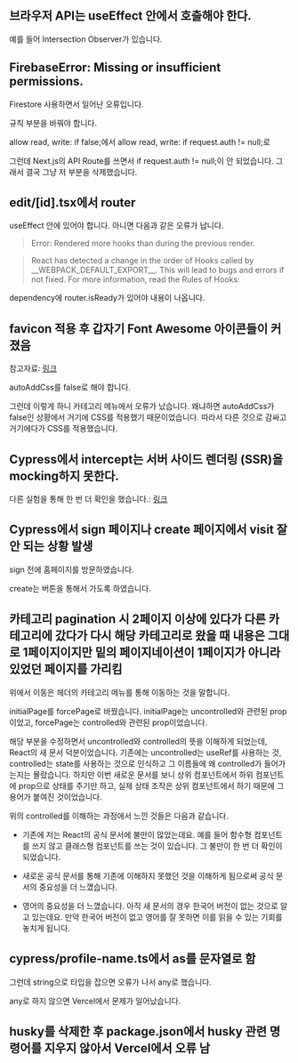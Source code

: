 ## 브라우저 API는 useEffect 안에서 호출해야 한다.

예를 들어 Intersection Observer가 있습니다.

## FirebaseError: Missing or insufficient permissions.

Firestore 사용하면서 일어난 오류입니다.

규칙 부분을 바꿔야 합니다.

allow read, write: if false;에서 allow read, write: if request.auth != null;로

그런데 Next.js의 API Route를 쓰면서 if request.auth != null;이 안 되었습니다. 그래서 결국 그냥 저 부분을 삭제했습니다.

## edit/[id].tsx에서 router

useEffect 안에 있어야 합니다. 아니면 다음과 같은 오류가 납니다.

> Error: Rendered more hooks than during the previous render.

> React has detected a change in the order of Hooks called by \_\_WEBPACK_DEFAULT_EXPORT\_\_. This will lead to bugs and errors if not fixed. For more information, read the Rules of Hooks:

dependency에 router.isReady가 있어야 내용이 나옵니다.

## favicon 적용 후 갑자기 Font Awesome 아이콘들이 커졌음

참고자료: [링크](https://fontawesome.com/docs/web/use-with/react/use-with)

autoAddCss를 false로 해야 합니다.

그런데 이렇게 하니 카테고리 메뉴에서 오류가 났습니다. 왜냐하면 autoAddCss가 false인 상황에서 거기에 CSS를 적용했기 때문이었습니다. 따라서 다른 것으로 감싸고 거기에다가 CSS를 적용했습니다.

## Cypress에서 intercept는 서버 사이드 렌더링 (SSR)을 mocking하지 못한다.

다른 실험을 통해 한 번 더 확인을 했습니다.: [링크](https://badascoding.net/cypress-cyintercept-does-not-support-server-side-rendering-in-nextjs)

## Cypress에서 sign 페이지나 create 페이지에서 visit 잘 안 되는 상황 발생

sign 전에 홈페이지를 방문하였습니다.

create는 버튼을 통해서 가도록 하였습니다.

## 카테고리 pagination 시 2페이지 이상에 있다가 다른 카테고리에 갔다가 다시 해당 카테고리로 왔을 때 내용은 그대로 1페이지이지만 밑의 페이지네이션이 1페이지가 아니라 있었던 페이지를 가리킴

위에서 이동은 헤더의 카테고리 메뉴를 통해 이동하는 것을 말합니다.

initialPage를 forcePage로 바꿨습니다. initialPage는 uncontrolled와 관련된 prop이었고, forcePage는 controlled와 관련된 prop이었습니다.

해당 부분을 수정하면서 uncontrolled와 controlled의 뜻을 이해하게 되었는데, React의 새 문서 덕분이었습니다. 기존에는 uncontrolled는 useRef를 사용하는 것, controlled는 state를 사용하는 것으로 인식하고 그 이름들에 왜 controlled가 들어가는지는 몰랐습니다. 하지만 이번 새로운 문서를 보니 상위 컴포넌트에서 하위 컴포넌트에 prop으로 상태를 주기만 하고, 실제 상태 조작은 상위 컴포넌트에서 하기 때문에 그 용어가 붙여진 것이었습니다.

위의 controlled를 이해하는 과정에서 느낀 것들은 다음과 같습니다.

- 기존에 저는 React의 공식 문서에 불만이 많았는데요. 예를 들어 함수형 컴포넌트를 쓰지 않고 클래스형 컴포넌트를 쓰는 것이 있습니다. 그 불만이 한 번 더 확인이 되었습니다.

- 새로운 공식 문서를 통해 기존에 이해하지 못했던 것을 이해하게 됨으로써 공식 문서의 중요성을 더 느꼈습니다.

- 영어의 중요성을 더 느꼈습니다. 아직 새 문서의 경우 한국어 버전이 없는 것으로 알고 있는데요. 만약 한국어 버전이 없고 영어를 잘 못하면 이를 읽을 수 있는 기회를 놓치게 됩니다.

## cypress/profile-name.ts에서 as를 문자열로 함

그런데 string으로 타입을 잡으면 오류가 나서 any로 했습니다.

any로 하지 않으면 Vercel에서 문제가 일어났습니다.

## husky를 삭제한 후 package.json에서 husky 관련 명령어를 지우지 않아서 Vercel에서 오류 남
